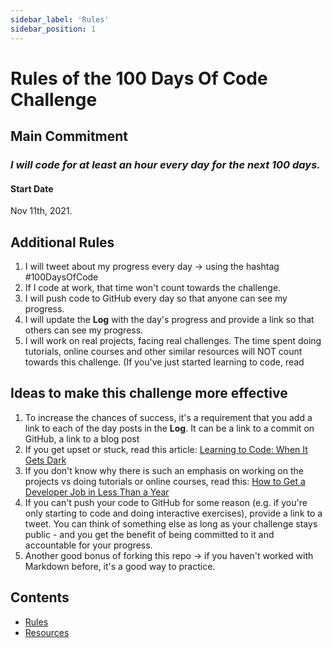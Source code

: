 ```yaml
---
sidebar_label: 'Rules'
sidebar_position: 1
---
```


# Rules of the 100 Days Of Code Challenge

## Main Commitment

### *I will code for at least an hour every day for the next 100 days.*

#### Start Date

Nov 11th, 2021.

## Additional Rules

1. I will tweet about my progress every day -> using the hashtag #100DaysOfCode
2. If I code at work, that time won't count towards the challenge.
3. I will push code to GitHub every day so that anyone can see my progress.
4. I will update the **Log** with the day's progress and provide a link so that
   others can see my progress.
5. I will work on real projects, facing real challenges. The time spent doing
   tutorials, online courses and other similar resources will NOT count towards
   this challenge. (If you've just started learning to code, read

## Ideas to make this challenge more effective

1. To increase the chances of success, it's a requirement that you add a link
   to each of the day posts in the **Log**. It can be a link to a commit on
   GitHub, a link to a blog post
2. If you get upset or stuck, read this article: [Learning to Code: When It
   Gets
   Dark](https://www.freecodecamp.org/news/learning-to-code-when-it-gets-dark-e485edfb58fd/)
3. If you don't know why there is such an emphasis on working on the projects
   vs doing tutorials or online courses, read this: [How to Get a Developer Job
   in Less Than a
   Year](https://www.freecodecamp.org/news/how-to-get-a-developer-job-in-less-than-a-year-c27bbfe71645/)
4. If you can't push your code to GitHub for some reason (e.g. if you're only
   starting to code and doing interactive exercises), provide a link to a
   tweet. You can think of something else as long as your challenge stays
   public - and you get the benefit of being committed to it and accountable
   for your progress.
5. Another good bonus of forking this repo -> if you haven't worked with
   Markdown before, it's a good way to practice.

## Contents

* [Rules](rules)
* [Resources](resources)

